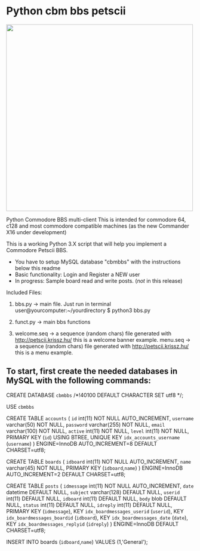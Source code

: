 # Python cbm bbs petscii

<img src="https://github.com/jalbarracinv/python-cbm-petscii-bbs/raw/main/commander.png" width="500"/>

Python Commodore BBS multi-client
This is intended for commodore 64, c128 and most commodore compatible machines (as the new Commander X16 under development) 

This is a working Python 3.X script that will help you implement a Commodore Petscii BBS.
- You have to setup MySQL database "cbmbbs" with the instructions below this readme
- Basic functionality: Login and Register a NEW user
- In progress: Sample board read and write posts. (*not* in this release)

Included Files:

1) bbs.py -> main file. Just run in terminal user@yourcomputer:~/yourdirectory $ python3 bbs.py 

2) funct.py -> main bbs functions

3) welcome.seq -> a sequence (random chars) file generated with http://petscii.krissz.hu/ this is a welcome banner example.
   menu.seq -> a sequence (random chars) file generated with http://petscii.krissz.hu/ this is a menu example.
## To start, first create the needed databases in MySQL with the following commands:

CREATE DATABASE `cbmbbs` /*!40100 DEFAULT CHARACTER SET utf8 */;

USE `cbmbbs`

CREATE TABLE `accounts` (
  `id` int(11) NOT NULL AUTO_INCREMENT,
  `username` varchar(50) NOT NULL,
  `password` varchar(255) NOT NULL,
  `email` varchar(100) NOT NULL,
  `active` int(11) NOT NULL,
  `level` int(11) NOT NULL,
  PRIMARY KEY (`id`) USING BTREE,
  UNIQUE KEY `idx_accounts_username` (`username`)
) ENGINE=InnoDB AUTO_INCREMENT=8 DEFAULT CHARSET=utf8;

CREATE TABLE `boards` (
  `idboard` int(11) NOT NULL AUTO_INCREMENT,
  `name` varchar(45) NOT NULL,
  PRIMARY KEY (`idboard`,`name`)
) ENGINE=InnoDB AUTO_INCREMENT=2 DEFAULT CHARSET=utf8;

CREATE TABLE `posts` (
  `idmessage` int(11) NOT NULL AUTO_INCREMENT,
  `date` datetime DEFAULT NULL,
  `subject` varchar(128) DEFAULT NULL,
  `userid` int(11) DEFAULT NULL,
  `idboard` int(11) DEFAULT NULL,
  `body` blob DEFAULT NULL,
  `status` int(11) DEFAULT NULL,
  `idreply` int(11) DEFAULT NULL,
  PRIMARY KEY (`idmessage`),
  KEY `idx_boardmessages_userid` (`userid`),
  KEY `idx_boardmessages_boardid` (`idboard`),
  KEY `idx_boardmessages_date` (`date`),
  KEY `idx_boardmessages_replyid` (`idreply`)
) ENGINE=InnoDB DEFAULT CHARSET=utf8;

INSERT INTO boards (`idboard`,`name`) VALUES (1,'General');


